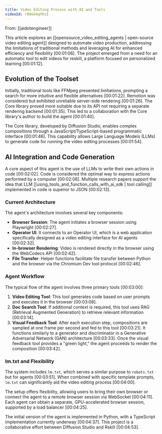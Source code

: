 ```yaml
---
title: Video Editing Process with AI and Tools
videoId: r0AG44qYKsI
---
```


From: [[aidotengineer]] <br/> 

This article explores an [[opensource_video_editing_agents | open-source video editing agent]] designed to automate video production, addressing the limitations of traditional methods and leveraging AI for enhanced efficiency and flexibility <a class="yt-timestamp" data-t="00:01:06">[00:01:06]</a>. The project emerged from a need for an automatic tool to edit videos for reskill, a platform focused on personalized learning <a class="yt-timestamp" data-t="00:01:12">[00:01:12]</a>.

## Evolution of the Toolset

Initially, traditional tools like FFMpeg presented limitations, prompting a search for more intuitive and flexible alternatives <a class="yt-timestamp" data-t="00:01:22">[00:01:22]</a>. Remotion was considered but exhibited unreliable server-side rendering <a class="yt-timestamp" data-t="00:01:26">[00:01:26]</a>. The Core library proved more suitable due to its API not requiring a separate rendering backend <a class="yt-timestamp" data-t="00:01:35">[00:01:35]</a>. This led to a collaboration with the Core library's author to build the agent <a class="yt-timestamp" data-t="00:01:40">[00:01:40]</a>.

The Core library, developed by Diffusion Studio, enables complex compositions through a JavaScript/TypeScript-based programmatic interface <a class="yt-timestamp" data-t="00:01:46">[00:01:46]</a>. This capability allows Large Language Models (LLMs) to generate code for running the video editing processes <a class="yt-timestamp" data-t="00:01:54">[00:01:54]</a>.

## AI Integration and Code Generation

A core aspect of this agent is the use of LLMs to write their own actions in code <a class="yt-timestamp" data-t="00:02:02">[00:02:02]</a>. Code is considered the optimal way to express actions performed by a computer <a class="yt-timestamp" data-t="00:02:08">[00:02:08]</a>. Multiple research papers support the idea that LLM [[using_tools_and_function_calls_with_ai_sdk | tool calling]] implemented in code is superior to JSON <a class="yt-timestamp" data-t="00:02:13">[00:02:13]</a>.

### Current Architecture

The agent's architecture involves several key components:
*   **Browser Session**: The agent initiates a browser session using Playwright <a class="yt-timestamp" data-t="00:02:27">[00:02:27]</a>.
*   **Operator UI**: It connects to an Operator UI, which is a web application specifically designed as a video editing interface for AI agents <a class="yt-timestamp" data-t="00:02:32">[00:02:32]</a>.
*   **In-browser Rendering**: Video is rendered directly in the browser using the WebCodecs API <a class="yt-timestamp" data-t="00:02:42">[00:02:42]</a>.
*   **File Transfer**: Helper functions facilitate file transfer between Python and the browser via the Chromium Dev tool protocol <a class="yt-timestamp" data-t="00:02:46">[00:02:46]</a>.

### Agent Workflow

The typical flow of the agent involves three primary tools <a class="yt-timestamp" data-t="00:03:00">[00:03:00]</a>:

1.  **Video Editing Tool**: This tool generates code based on user prompts and executes it in the browser <a class="yt-timestamp" data-t="00:03:08">[00:03:08]</a>.
2.  **Doc Search Tool**: If additional context is required, this tool uses RAG (Retrieval Augmented Generation) to retrieve relevant information <a class="yt-timestamp" data-t="00:03:14">[00:03:14]</a>.
3.  **Visual Feedback Tool**: After each execution step, compositions are sampled at one frame per second and fed to this tool <a class="yt-timestamp" data-t="00:03:21">[00:03:21]</a>. It functions similarly to a generator and discriminator in a Generative Adversarial Network (GAN) architecture <a class="yt-timestamp" data-t="00:03:33">[00:03:33]</a>. Once the visual feedback tool provides a "green light," the agent proceeds to render the composition <a class="yt-timestamp" data-t="00:03:42">[00:03:42]</a>.

### lm.txt and Flexibility

The system includes `lm.txt`, which serves a similar purpose to `robots.txt` but for agents <a class="yt-timestamp" data-t="00:03:51">[00:03:51]</a>. When combined with specific template prompts, `lm.txt` can significantly aid the video editing process <a class="yt-timestamp" data-t="00:04:00">[00:04:00]</a>.

The setup offers flexibility, allowing users to bring their own browser or connect the agent to a remote browser session via WebSocket <a class="yt-timestamp" data-t="00:04:11">[00:04:11]</a>. Each agent can obtain a separate, GPU-accelerated browser session, supported by a load balancer <a class="yt-timestamp" data-t="00:04:25">[00:04:25]</a>.

The initial version of the agent is implemented in Python, with a TypeScript implementation currently underway <a class="yt-timestamp" data-t="00:04:37">[00:04:37]</a>. This project is a collaborative effort between Diffusion Studio and Rskill <a class="yt-timestamp" data-t="00:04:53">[00:04:53]</a>.